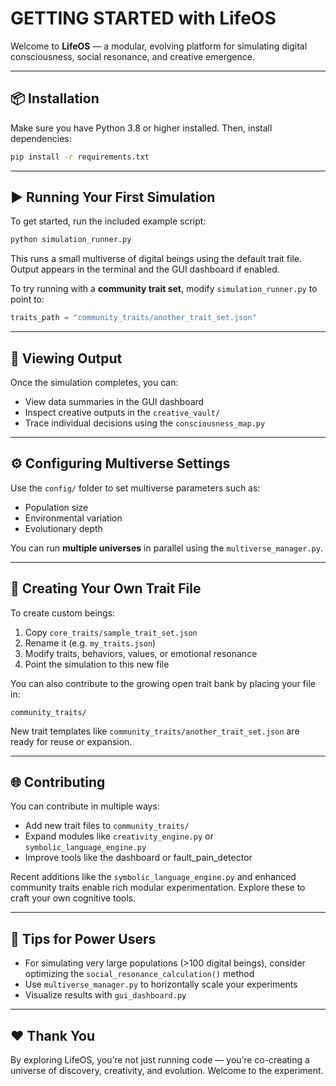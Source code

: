 
# GETTING STARTED with LifeOS

Welcome to **LifeOS** — a modular, evolving platform for simulating digital consciousness, social resonance, and creative emergence.

---

## 📦 Installation

Make sure you have Python 3.8 or higher installed. Then, install dependencies:

```bash
pip install -r requirements.txt
```

---

## ▶️ Running Your First Simulation

To get started, run the included example script:

```bash
python simulation_runner.py
```

This runs a small multiverse of digital beings using the default trait file. Output appears in the terminal and the GUI dashboard if enabled.

To try running with a **community trait set**, modify `simulation_runner.py` to point to:

```python
traits_path = "community_traits/another_trait_set.json"
```

---

## 🧠 Viewing Output

Once the simulation completes, you can:

- View data summaries in the GUI dashboard
- Inspect creative outputs in the `creative_vault/`
- Trace individual decisions using the `consciousness_map.py`

---

## ⚙️ Configuring Multiverse Settings

Use the `config/` folder to set multiverse parameters such as:
- Population size
- Environmental variation
- Evolutionary depth

You can run **multiple universes** in parallel using the `multiverse_manager.py`.

---

## 🧬 Creating Your Own Trait File

To create custom beings:
1. Copy `core_traits/sample_trait_set.json`
2. Rename it (e.g. `my_traits.json`)
3. Modify traits, behaviors, values, or emotional resonance
4. Point the simulation to this new file

You can also contribute to the growing open trait bank by placing your file in:

```
community_traits/
```

New trait templates like `community_traits/another_trait_set.json` are ready for reuse or expansion.

---

## 🌐 Contributing

You can contribute in multiple ways:
- Add new trait files to `community_traits/`
- Expand modules like `creativity_engine.py` or `symbolic_language_engine.py`
- Improve tools like the dashboard or fault_pain_detector

Recent additions like the `symbolic_language_engine.py` and enhanced community traits enable rich modular experimentation. Explore these to craft your own cognitive tools.

---

## 🚀 Tips for Power Users

- For simulating very large populations (>100 digital beings), consider optimizing the `social_resonance_calculation()` method
- Use `multiverse_manager.py` to horizontally scale your experiments
- Visualize results with `gui_dashboard.py`

---

## ❤️ Thank You

By exploring LifeOS, you’re not just running code — you’re co-creating a universe of discovery, creativity, and evolution. Welcome to the experiment.
